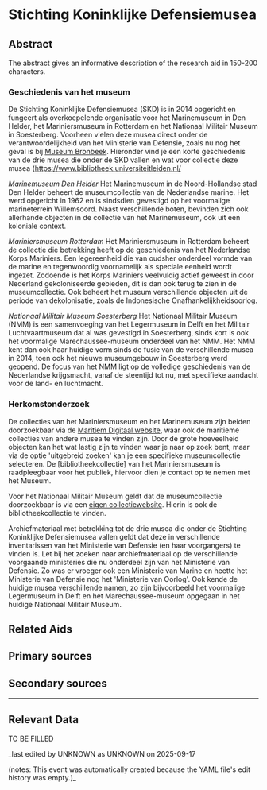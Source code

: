 
# Stichting Koninklijke Defensiemusea


## Abstract

The abstract gives an informative description of  the research aid in 150-200 characters.

### Geschiedenis van het museum

De Stichting Koninklijke Defensiemusea (SKD) is in 2014 opgericht en fungeert als overkoepelende organisatie voor het Marinemuseum in Den Helder, het Mariniersmuseum in Rotterdam en het Nationaal Militair Museum in Soesterberg. Voorheen vielen deze musea direct onder de verantwoordelijkheid van het Ministerie van Defensie, zoals nu nog het geval is bij [Museum Bronbeek](https://app.colonialcollections.nl/nl/research-aids/https%3A%2F%2Fn2t%252Enet%2Fark%3A%2F27023%2F3443ee68039071c8125b16cf2f813f6f). Hieronder vind je een korte geschiedenis van de drie musea die onder de SKD vallen en wat voor collectie deze musea (https://www.bibliotheek.universiteitleiden.nl/

_Marinemuseum Den Helder_
Het Marinemuseum in de Noord-Hollandse stad Den Helder beheert de museumcollectie van de Nederlandse marine. Het werd opgericht in 1962 en is sindsdien gevestigd op het voormalige marineterrein Willemsoord. Naast verschillende boten, bevinden zich ook allerhande objecten in de collectie van het Marinemuseum, ook uit een koloniale context.

_Mariniersmuseum Rotterdam_
Het Mariniersmuseum in Rotterdam beheert de collectie die betrekking heeft op de geschiedenis van het Nederlandse Korps Mariniers. Een legereenheid die van oudsher onderdeel vormde van de marine en tegenwoordig voornamelijk als speciale eenheid wordt ingezet. Zodoende is het Korps Mariniers veelvuldig actief geweest in door Nederland gekoloniseerde gebieden, dit is dan ook terug te zien in de museumcollectie. Ook beheert het museum verschillende objecten uit de periode van dekolonisatie, zoals de Indonesische Onafhankelijkheidsoorlog.

_Nationaal Militair Museum Soesterberg_
Het Nationaal Militair Museum (NMM) is een samenvoeging van het Legermuseum in Delft en het Militair Luchtvaartmuseum dat al was gevestigd in Soesterberg, sinds kort is ook het voormalige Marechaussee-museum onderdeel van het NMM. Het NMM kent dan ook haar huidige vorm sinds de fusie van de verschillende musea in 2014, toen ook het nieuwe museumgebouw in Soesterberg werd geopend. De focus van het NMM ligt op de volledige geschiedenis van de Nederlandse krijgsmacht, vanaf de steentijd tot nu, met specifieke aandacht voor de land- en luchtmacht.

### Herkomstonderzoek

De collecties van het Mariniersmuseum en het Marinemuseum zijn beiden doorzoekbaar via de [Maritiem Digitaal website](https://www.maritiemdigitaal.nl/index.cfm?event=page.home), waar ook de maritieme collecties van andere musea te vinden zijn. Door de grote hoeveelheid objecten kan het wat lastig zijn te vinden waar je naar op zoek bent, maar via de optie 'uitgebreid zoeken' kan je een specifieke museumcollectie selecteren. De [bibliotheekcollectie] van het Mariniersmuseum is raadpleegbaar voor het publiek, hiervoor dien je contact op te nemen met het Museum.

Voor het Nationaal Militair Museum geldt dat de museumcollectie doorzoekbaar is via een [eigen collectiewebsite](https://collectie.nmm.nl/nl/collectie/?_ga=2.218030102.1046968903.1660553611-298675809.1660564803&_gac=1.83753444.1660642684.Cj0KCQjwgO2XBhCaARIsANrW2X0x1xCORvngvPpYGnoOtTAD60qrsYpipWn3sQ5KxajXrJPVRUtbvb4aAvJPEALw_wcB). Hierin is ook de bibliotheekcollectie te vinden. 

Archiefmateriaal met betrekking tot de drie musea die onder de Stichting Koninklijke Defensiemusea vallen geldt dat deze in verschillende inventarissen van het Ministerie van Defensie (en haar voorgangers) te vinden is. Let bij het zoeken naar archiefmateriaal op de verschillende voorgaande ministeries die nu onderdeel zijn van het Ministerie van Defensie. Zo was er vroeger ook een Ministerie van Marine en heette het Ministerie van Defensie nog het 'Ministerie van Oorlog'. Ook kende de huidige musea verschillende namen, zo zijn bijvoorbeeld het voormalige Legermuseum in Delft en het Marechaussee-museum opgegaan in het huidige Nationaal Militair Museum.


## Related Aids


## Primary sources

## Secondary sources



---
## Relevant Data 
TO BE FILLED

_last edited by UNKNOWN as UNKNOWN on 2025-09-17

(notes: This event was automatically created because the YAML file's edit history was empty.)_
        